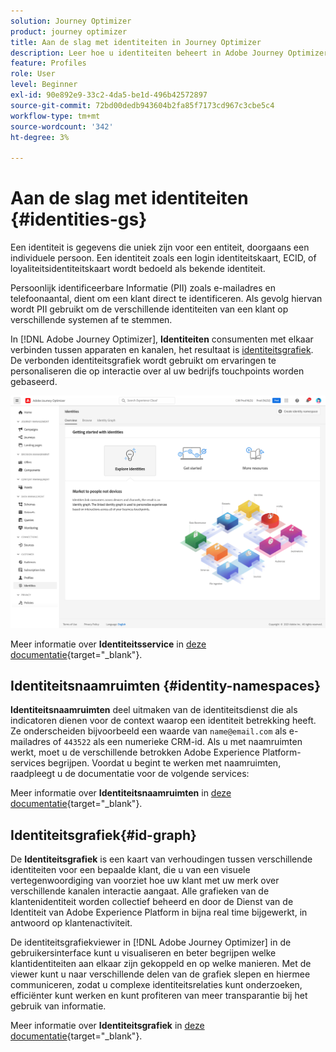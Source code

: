 ```yaml
---
solution: Journey Optimizer
product: journey optimizer
title: Aan de slag met identiteiten in Journey Optimizer
description: Leer hoe u identiteiten beheert in Adobe Journey Optimizer
feature: Profiles
role: User
level: Beginner
exl-id: 90e892e9-33c2-4da5-be1d-496b42572897
source-git-commit: 72bd00dedb943604b2fa85f7173cd967c3cbe5c4
workflow-type: tm+mt
source-wordcount: '342'
ht-degree: 3%

---
```


# Aan de slag met identiteiten {#identities-gs}

Een identiteit is gegevens die uniek zijn voor een entiteit, doorgaans een individuele persoon. Een identiteit zoals een login identiteitskaart, ECID, of loyaliteitsidentiteitskaart wordt bedoeld als bekende identiteit.

Persoonlijk identificeerbare Informatie (PII) zoals e-mailadres en telefoonaantal, dient om een klant direct te identificeren. Als gevolg hiervan wordt PII gebruikt om de verschillende identiteiten van een klant op verschillende systemen af te stemmen.

In [!DNL Adobe Journey Optimizer], **Identiteiten** consumenten met elkaar verbinden tussen apparaten en kanalen, het resultaat is [identiteitsgrafiek](#id-graph). De verbonden identiteitsgrafiek wordt gebruikt om ervaringen te personaliseren die op interactie over al uw bedrijfs touchpoints worden gebaseerd.

![](assets/identities-home.png)

Meer informatie over **Identiteitsservice** in [deze documentatie](https://experienceleague.adobe.com/docs/experience-platform/identity/home.html?lang=nl){target="_blank"}.

## Identiteitsnaamruimten {#identity-namespaces}

**Identiteitsnaamruimten** deel uitmaken van de identiteitsdienst die als indicatoren dienen voor de context waarop een identiteit betrekking heeft. Ze onderscheiden bijvoorbeeld een waarde van `name@email.com` als e-mailadres of `443522` als een numerieke CRM-id. Als u met naamruimten werkt, moet u de verschillende betrokken Adobe Experience Platform-services begrijpen. Voordat u begint te werken met naamruimten, raadpleegt u de documentatie voor de volgende services:

Meer informatie over **Identiteitsnaamruimten** in [deze documentatie](https://experienceleague.adobe.com/docs/experience-platform/identity/namespaces.html?lang=nl){target="_blank"}.

## Identiteitsgrafiek{#id-graph}

De **Identiteitsgrafiek** is een kaart van verhoudingen tussen verschillende identiteiten voor een bepaalde klant, die u van een visuele vertegenwoordiging van voorziet hoe uw klant met uw merk over verschillende kanalen interactie aangaat. Alle grafieken van de klantenidentiteit worden collectief beheerd en door de Dienst van de Identiteit van Adobe Experience Platform in bijna real time bijgewerkt, in antwoord op klantenactiviteit.

De identiteitsgrafiekviewer in [!DNL Adobe Journey Optimizer] in de gebruikersinterface kunt u visualiseren en beter begrijpen welke klantidentiteiten aan elkaar zijn gekoppeld en op welke manieren. Met de viewer kunt u naar verschillende delen van de grafiek slepen en hiermee communiceren, zodat u complexe identiteitsrelaties kunt onderzoeken, efficiënter kunt werken en kunt profiteren van meer transparantie bij het gebruik van informatie.

Meer informatie over **Identiteitsgrafiek** in [deze documentatie](https://experienceleague.adobe.com/docs/experience-platform/identity/ui/identity-graph-viewer.html){target="_blank"}.
